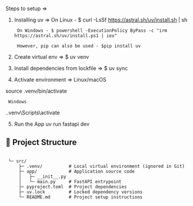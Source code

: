 Steps to setup =>

1. Installing uv => 
        On Linux - $ curl -LsSf https://astral.sh/uv/install.sh | sh
        
        On Windows - $ powershell -ExecutionPolicy ByPass -c "irm https://astral.sh/uv/install.ps1 | iex"
        
        However, pip can also be used - $pip install uv

2. Create virtual env => 
        $ uv venv

3. Install dependencies from lockfile =>
        $ uv sync

4. Activate environment => 
       Linux/macOS

source .venv/bin/activate 

     Windows

.\.venv\Scripts\activate

 
5. Run the App
uv run fastapi dev


## 📂 Project Structure

```text

 └─ src/
     ├─ .venv/          # Local virtual environment (ignored in Git)
     ├─ app/            # Application source code
     │   ├─ __init__.py
     │   └─ main.py     # FastAPI entrypoint
     ├─ pyproject.toml  # Project dependencies
     ├─ uv.lock         # Locked dependency versions
     └─ README.md       # Project setup instructions
